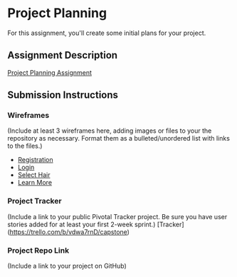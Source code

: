 # Project Planning
For this assignment, you'll create some initial plans for your project.

## Assignment Description
[Project Planning Assignment](https://education.launchcode.org/liftoff/assignments/planning/)

## Submission Instructions

### Wireframes

(Include at least 3 wireframes here, adding images or files to your the repository as necessary. Format them as a bulleted/unordered list with links to the files.)

- [Registration](./capstone_image1.jpg)
- [Login](./capstone_image2.jpg)
- [Select Hair](./capstone_image3.jpg)
- [Learn More](./capstone_image4.jpg)

### Project Tracker

(Include a link to your public Pivotal Tracker project. Be sure you have user stories added for at least your first 2-week sprint.)
[Tracker] (https://trello.com/b/vdwa7rnD/capstone)

### Project Repo Link

(Include a link to your project on GitHub)
